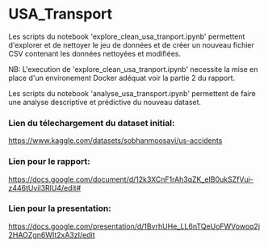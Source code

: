 # USA_Transport

Les scripts du notebook 'explore_clean_usa_tranport.ipynb' permettent d'explorer et de nettoyer le jeu de données et de créer un nouveau fichier CSV contenant les données nettoyées et modifiées.

NB: L'execution de 'explore_clean_usa_tranport.ipynb' necessite la mise en place d'un environement Docker adéquat voir la partie 2 du rapport.

Les scripts du notebook 'analyse_usa_transport.ipynb' permettent de faire une analyse descriptive et prédictive du nouveau dataset.

### Lien du télechargement du dataset initial: 
https://www.kaggle.com/datasets/sobhanmoosavi/us-accidents

### Lien pour le rapport: 
https://docs.google.com/document/d/12k3XCnF1rAh3qZK_eIB0ukSZfVui-z446tUvil3RlU4/edit#

### Lien pour la presentation:
https://docs.google.com/presentation/d/1BvrhUHe_LL6nTQeUoFWVowoq2j2HAOZgn6WIt2xA3zI/edit




